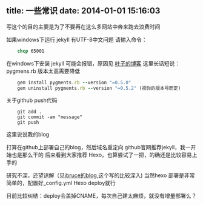 title: 一些常识
date: 2014-01-01 15:16:03
---
写这个的目的主要是为了不要再在这么多网站中奔来跑去浪费时间

如果windows下运行 jekyll 有UTF-8中文问题 请输入命令：

```cmd
	chcp 65001
```

在windows下安装 jekyll 可能会报错，原因见 [叶子的博客](http://www.cnblogs.com/yevon/p/3310857.html)
这里长话短说： pygmens.rb 版本太高需要降低

```ruby
	gem install pygments.rb --version "=0.5.0"
	gem uninstall pygments.rb --version "=0.5.2" (视你的版本号而定)
```

关于github push代码

```git
	git add .
	git commit -am "message"
	git push
```

这里说说我的blog

打算在github上部署自己的blog，然后域名重定向
github官网推荐jekyll，我一开始也是那么干的
后来看到大家推荐 Hexo，也算尝试了一把，的确还是比较容易上手的

研究不深，还望谅解（见[ibruce的blog](http://ibruce.info/2013/11/22/hexo-your-blog/),这个写的比较深入)
当然hexo 部署是非常简单的，配置好_config.yml
Hexo deploy就行

目前比较纠结：deploy会盖掉CNAME，每次自己建太麻烦，就没有增量部署么？